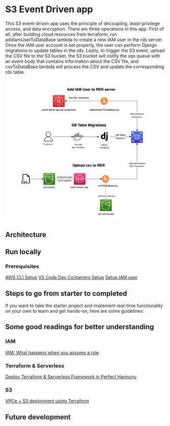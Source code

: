 # S3 Event Driven app

This S3 event-driven app uses the principle of decoupling, least-privilege access, and data encryption. There are three operations in this app. First of all, after building cloud resources from terraform, run addIamUserToDataBase lambda to create a new IAM user in the rds server. Once the IAM user account is set properly, the user can perform Django migrations to update tables in the rds. Lastly, to trigger the S3 event, upload the CSV file to the S3 bucket, the S3 bucket will notify the sqs queue with an event body that contains information about the CSV file, and csvToDataBase lambda will process the CSV and update the corresponding rds table. 

<p align="center"> 
  <img src="./assets/event-driven-app-diagram.png" />
</p>

## Architecture

## Run locally
### Prerequisites
[AWS CLI Setup](https://docs.aws.amazon.com/cli/latest/userguide/cli-configure-quickstart.html)
[VS Code Dev Containers Setup](https://code.visualstudio.com/docs/devcontainers/containers)
[Setup IAM user](https://dev.to/aws-builders/creating-your-first-iam-admin-user-and-user-group-in-your-aws-account-machine-learning-part-1-3cne)

## Steps to go from starter to completed
If you want to take the starter project and implement real-time functionality on your own to learn and get hands-on, here are some guidelines:


## Some good readings for better understanding
### IAM
[IAM: What happens when you assume a role](https://www.tecracer.com/blog/2021/08/iam-what-happens-when-you-assume-a-role.html)

### Terraform & Serverless
[Deploy Terraform & Serverless Framework in Perfect Harmony](https://medium.com/johnveldboom/deploy-terraform-serverless-framework-in-perfect-harmony-948ab6dcbc78)

### S3
[VPCe + S3 deployment using Terraform](https://dev.to/aws-builders/vpce-s3-deployment-using-terraform-12n0)

## Future development